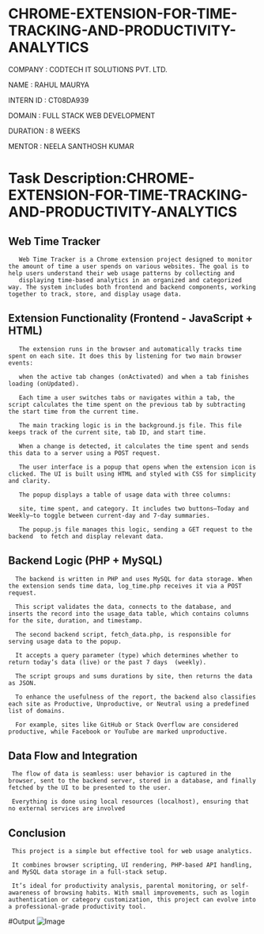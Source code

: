 # CHROME-EXTENSION-FOR-TIME-TRACKING-AND-PRODUCTIVITY-ANALYTICS

  COMPANY : CODTECH IT SOLUTIONS PVT. LTD.

  NAME : RAHUL MAURYA

  INTERN ID : CT08DA939

  DOMAIN : FULL STACK WEB DEVELOPMENT

  DURATION : 8 WEEKS

  MENTOR : NEELA SANTHOSH KUMAR

 # Task Description:CHROME-EXTENSION-FOR-TIME-TRACKING-AND-PRODUCTIVITY-ANALYTICS

  ## Web Time Tracker
       Web Time Tracker is a Chrome extension project designed to monitor the amount of time a user spends on various websites. The goal is to help users understand their web usage patterns by collecting and 
       displaying time-based analytics in an organized and categorized way. The system includes both frontend and backend components, working together to track, store, and display usage data.
  ## Extension Functionality (Frontend - JavaScript + HTML)
       The extension runs in the browser and automatically tracks time spent on each site. It does this by listening for two main browser events:
       
       when the active tab changes (onActivated) and when a tab finishes loading (onUpdated).
       
       Each time a user switches tabs or navigates within a tab, the script calculates the time spent on the previous tab by subtracting the start time from the current time.

       The main tracking logic is in the background.js file. This file keeps track of the current site, tab ID, and start time. 
       
       When a change is detected, it calculates the time spent and sends this data to a server using a POST request.

       The user interface is a popup that opens when the extension icon is clicked. The UI is built using HTML and styled with CSS for simplicity and clarity. 
       
       The popup displays a table of usage data with three columns: 
       
       site, time spent, and category. It includes two buttons—Today and Weekly—to toggle between current-day and 7-day summaries. 
       
       The popup.js file manages this logic, sending a GET request to the backend  to fetch and display relevant data.
       
  ## Backend Logic (PHP + MySQL)
      The backend is written in PHP and uses MySQL for data storage. When the extension sends time data, log_time.php receives it via a POST request. 
      
      This script validates the data, connects to the database, and inserts the record into the usage_data table, which contains columns for the site, duration, and timestamp.

      The second backend script, fetch_data.php, is responsible for serving usage data to the popup.
      
      It accepts a query parameter (type) which determines whether to return today’s data (live) or the past 7 days  (weekly). 
      
      The script groups and sums durations by site, then returns the data as JSON.

      To enhance the usefulness of the report, the backend also classifies each site as Productive, Unproductive, or Neutral using a predefined list of domains.
      
      For example, sites like GitHub or Stack Overflow are considered productive, while Facebook or YouTube are marked unproductive.  
      
  ## Data Flow and Integration
     The flow of data is seamless: user behavior is captured in the browser, sent to the backend server, stored in a database, and finally fetched by the UI to be presented to the user.
     
     Everything is done using local resources (localhost), ensuring that no external services are involved
     
  ## Conclusion
     This project is a simple but effective tool for web usage analytics. 
     
     It combines browser scripting, UI rendering, PHP-based API handling, and MySQL data storage in a full-stack setup.
     
     It’s ideal for productivity analysis, parental monitoring, or self-awareness of browsing habits. With small improvements, such as login authentication or category customization, this project can evolve into a professional-grade productivity tool.
     
#Output
![Image](https://github.com/user-attachments/assets/aa0e97c8-73ae-4023-b08f-2e64cce42daf)

